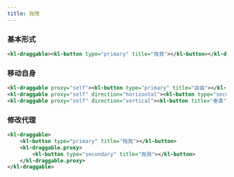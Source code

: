 ```yaml
---
title: 拖拽
---
```


<!-- demo_start -->
### 基本形式

<div class="m-example"></div>

```xml
<kl-draggable><kl-button type="primary" title="拖我"></kl-button></kl-draggable>
```
<!-- demo_end -->

<!-- demo_start -->
### 移动自身

<div class="m-example"></div>

```xml
<kl-draggable proxy="self"><kl-button type="primary" title="自由"></kl-button></kl-draggable>
<kl-draggable proxy="self" direction="horizontal"><kl-button type="secondary" title="水平"></kl-button></kl-draggable>
<kl-draggable proxy="self" direction="vertical"><kl-button title="垂直"></kl-button></kl-draggable>
```
<!-- demo_end -->

<!-- demo_start -->
### 修改代理

<div class="m-example"></div>

```xml
<kl-draggable>
    <kl-button type="primary" title="拖我"></kl-button>
    <kl-draggable.proxy>
        <kl-button type="secondary" title="拖我"></kl-button>
    </kl-draggable.proxy>
</kl-draggable>
```
<!-- demo_end -->